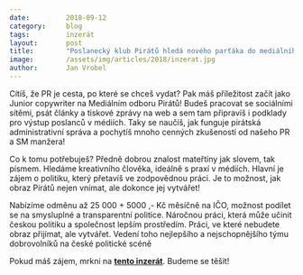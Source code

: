 ```yaml
---
date:         2018-09-12
category:     blog
tags:         inzerát
layout:       post
title:        "Poslanecký klub Pirátů hledá nového parťáka do mediálního týmu!"
image:        /assets/img/articles/2018/inzerat.jpg
author:       Jan Vrobel
---
```


Cítíš, že PR je cesta, po které se chceš vydat? Pak máš příležitost začít jako Junior copywriter na Mediálním odboru Pirátů! Budeš pracovat se sociálními sítěmi, psát články a tiskové zprávy na web a sem tam připravíš i podklady pro výstup poslanců v médiích. Taky se naučíš, jak funguje pirátská administrativní správa a pochytíš mnoho cenných zkušeností od našeho PR a SM manžera!

Co k tomu potřebuješ? Předně dobrou znalost mateřtiny jak slovem, tak písmem. Hledáme kreativního člověka, ideálně s praxí v médiích. Hlavní je zájem o politiku, který přetavíš ve zodpovědnou práci. Je to možnost, jak obraz Pirátů nejen vnímat, ale dokonce jej vytvářet! 

Nabízíme odměnu až 25 000 + 5000 ,- Kč měsíčně na IČO, možnost podílet se na smysluplné a transparentní politice. Náročnou práci, která může učinit českou politiku a společnost lepším prostředím. Práci, ve které nebudete obraz přijímat, ale vytvářet. Vedení toho nejlepšího a nejschopnějšího týmu dobrovolníků na české politické scéně

Pokud máš zájem, mrkni na **[tento inzerát](https://forum.pirati.cz/viewtopic.php?f=572&t=43622)**. Budeme se těšit!
